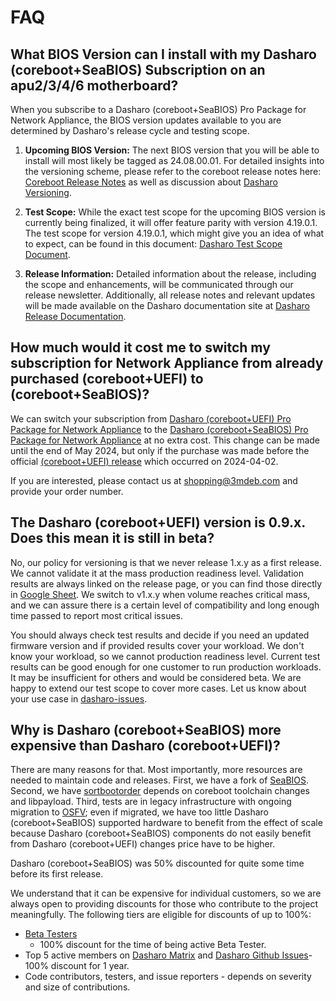 # FAQ
<!-- markdownlint-disable-next-line MD013 -->
## What BIOS Version can I install with my Dasharo (coreboot+SeaBIOS) Subscription on an apu2/3/4/6 motherboard?

When you subscribe to a Dasharo (coreboot+SeaBIOS) Pro Package for
Network Appliance, the BIOS version updates available to you are determined by
Dasharo's release cycle and testing scope.

1. **Upcoming BIOS Version:**
The next BIOS version that you will be able to install will most likely be
tagged as 24.08.00.01. For detailed insights into the versioning
scheme, please refer to the coreboot release notes here: [Coreboot Release Notes](https://doc.coreboot.org/releases/coreboot-24.02-relnotes.html?highlight=releases#release-number-format-update)
as well as discussion about [Dasharo Versioning](https://github.com/Dasharo/dasharo-issues/issues/762).

1. **Test Scope:**
While the exact test scope for the upcoming BIOS version is currently being
finalized, it will offer feature parity with version 4.19.0.1. The test scope
for version 4.19.0.1, which might give you an idea of what to expect, can be
found in this document: [Dasharo Test Scope Document](https://docs.google.com/spreadsheets/d/1_uRhVo9eYeZONnelymonYp444zYHT_Q_qmJEJ8_XqJc/edit#gid=0).

1. **Release Information:**
Detailed information about the release, including the scope and enhancements,
will be communicated through our release newsletter. Additionally, all release
notes and relevant updates will be made available on the Dasharo documentation
site at [Dasharo Release Documentation](https://docs.dasharo.com/variants/pc_engines/releases_seabios/).
<!-- markdownlint-disable-next-line MD013 -->
## How much would it cost me to switch my subscription for Network Appliance from already purchased (coreboot+UEFI) to (coreboot+SeaBIOS)?

We can switch your subscription from [Dasharo (coreboot+UEFI) Pro Package
for Network Appliance](https://shop.3mdeb.com/product/1-year-dasharo-pro-package-for-network-appliance/)
to the [Dasharo (coreboot+SeaBIOS) Pro Package for Network Appliance](https://shop.3mdeb.com/product/1-year-dasharo-pro-package-for-network-appliance-corebootseabios/)
at no extra cost. This change can be made until the end of May 2024, but only if
the purchase was made before the official [(coreboot+UEFI) release](https://docs.dasharo.com/variants/pc_engines/releases_uefi/)
which occurred on 2024-04-02.

If you are interested, please contact us at shopping@3mdeb.com and provide your
order number.

## The Dasharo (coreboot+UEFI) version is 0.9.x. Does this mean it is still in beta?

No, our policy for versioning is that we never release 1.x.y as a first
release. We cannot validate it at the mass production readiness level.
Validation results are always linked on the release page, or you can find those
directly in [Google
Sheet](https://docs.google.com/spreadsheets/d/1wSE6xA3K3nXewwLn5lV39_2wZL1kg5AkGb4mvmG3bwE/edit#gid=1670191276).
We switch to v1.x.y when volume reaches critical mass, and we can assure there
is a certain level of compatibility and long enough time passed to report most
critical issues.

You should always check test results and decide if you need an updated firmware
version and if provided results cover your workload. We don't know your
workload, so we cannot production readiness level. Current test results can be
good enough for one customer to run production workloads. It may be
insufficient for others and would be considered beta. We are happy to extend
our test scope to cover more cases. Let us know about your use case in
[dasharo-issues](https://github.com/Dasharo/dasharo-issues).

## Why is Dasharo (coreboot+SeaBIOS) more expensive than Dasharo (coreboot+UEFI)?

There are many reasons for that. Most importantly, more resources are needed to
maintain code and releases. First, we have a fork of
[SeaBIOS](https://github.com/pcengines/seabios). Second, we have
[sortbootorder](https://github.com/pcengines/sortbootorder) depends on coreboot
toolchain changes and libpayload. Third, tests are in legacy infrastructure
with ongoing migration to
[OSFV](https://github.com/Dasharo/open-source-firmware-validation); even if
migrated, we have too little Dasharo (coreboot+SeaBIOS) supported hardware to
benefit from the effect of scale because Dasharo (coreboot+SeaBIOS) components
do not easily benefit from Dasharo (coreboot+UEFI) changes price have to be
higher.

Dasharo (coreboot+SeaBIOS) was 50% discounted for quite some time before its
first release.

We understand that it can be expensive for individual customers, so we are
always open to providing discounts for those who contribute to the project
meaningfully. The following tiers are eligible for discounts of up to 100%:

* [Beta
Testers](https://docs.dasharo.com/ways-you-can-help-us/#join-dasharo-beta-testing-group)
    - 100% discount for the time of being active Beta Tester.
* Top 5 active members on [Dasharo
Matrix](https://matrix.to/#/#dasharo:matrix.org) and [Dasharo Github
Issues](https://github.com/Dasharo/dasharo-issues)- 100% discount for 1 year.
* Code contributors, testers, and issue reporters - depends on severity and
size of contributions.
